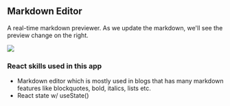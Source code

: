 ## Markdown Editor

A real-time markdown previewer. As we update the markdown, we'll see the preview change on the right.

[![](https://scotch-res.cloudinary.com/video/upload/vs_50,dl_200,e_loop/v1592352061/02_-_markdown_editor_sqfqzz.gif)](https://learn.chrisoncode.io/courses/10-react-apps-series-a/348621-02-markdown-editor/992079-00-markdown-editor-preview)

### React skills used in this app

- Markdown editor which is mostly used in blogs that has many markdown features like blockquotes, bold, italics, lists etc.
- React state w/ useState()
